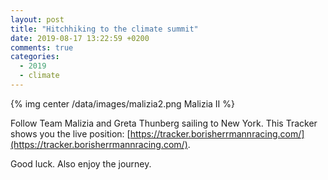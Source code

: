 ```yaml
---
layout: post
title: "Hitchhiking to the climate summit"
date: 2019-08-17 13:22:59 +0200
comments: true
categories: 
  - 2019
  - climate
---
```


{% img center /data/images/malizia2.png Malizia II %}

Follow Team Malizia and Greta Thunberg sailing to New York. This Tracker shows
you the live position: [https://tracker.borisherrmannracing.com/](https://tracker.borisherrmannracing.com/).

Good luck. Also enjoy the journey.
